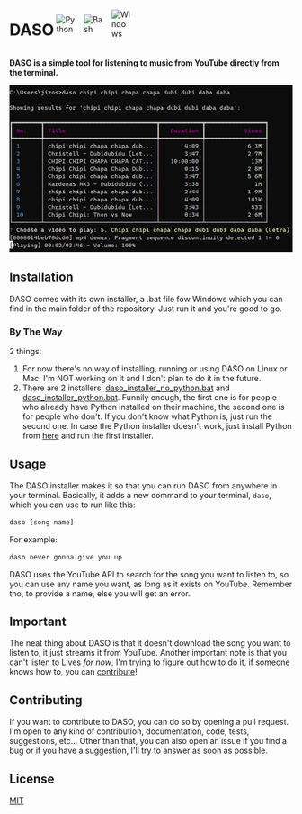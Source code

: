 <h1 style="display: inline-block; vertical-align: middle;">DASO</h1>

<img src="https://cdn.jsdelivr.net/gh/devicons/devicon/icons/python/python-original.svg" width="7%" style="display: inline-block; vertical-align: middle; padding-right: 10px;" alt="Python">
<img src="https://cdn.jsdelivr.net/gh/devicons/devicon/icons/bash/bash-original.svg" width="7%" style="display: inline-block; vertical-align: middle; padding-right: 10px;" alt="Bash">  
<img src="https://cdn.jsdelivr.net/gh/devicons/devicon/icons/windows8/windows8-original.svg" width="7%" style="display: inline-block; vertical-align: middle; padding-right: 10px;" alt="Windows">

**DASO is a simple tool for listening to music from YouTube directly from the terminal.**

<div align="center">
  <img src="img/porcodio_2.png" alt="Your Image Description">
</div>



## Installation

DASO comes with its own installer, a .bat file fow Windows which you can find in the main folder of the repository. Just run it and you're good to go. 

### By The Way

2 things:
1. For now there's no way of installing, running or using DASO on Linux or Mac. I'm NOT working on it and I don't plan to do it in the future.
2. There are 2 installers, [daso_installer_no_python.bat](daso_installer_no_python.bat) and [daso_installer_python.bat](daso_installer_python.bat). Funnily enough, the first one is for people who already have Python installed on their machine, the second one is for people who don't. If you don't know what Python is, just run the second one. In case the Python installer doesn't work, just install Python from [here](https://www.python.org/downloads/) and run the first installer.

## Usage

The DASO installer makes it so that you can run DASO from anywhere in your terminal. Basically, it adds a new command to your terminal, `daso`, which you can use to run like this:

```bash
daso [song name]
```

For example:

```bash
daso never gonna give you up
```

DASO uses the YouTube API to search for the song you want to listen to, so you can use any name you want, as long as it exists on YouTube. Remember tho, to provide a name, else you will get an error.

## Important

The neat thing about DASO is that it doesn't download the song you want to listen to, it just streams it from YouTube. Another important note is that you can't listen to Lives _for now_, I'm trying to figure out how to do it, if someone knows how to, you can [contribute](#contributing)!

## Contributing

If you want to contribute to DASO, you can do so by opening a pull request. I'm open to any kind of contribution, documentation, code, tests, suggestions, etc... Other than that, you can also open an issue if you find a bug or if you have a suggestion, I'll try to answer as soon as possible.

## License

[MIT](LICENSE)